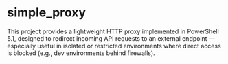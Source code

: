 # simple_proxy
This project provides a lightweight HTTP proxy implemented in PowerShell 5.1, designed to redirect incoming API requests to an external endpoint — especially useful in isolated or restricted environments where direct access is blocked (e.g., dev environments behind firewalls).
